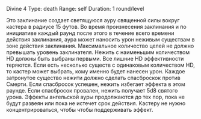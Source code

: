 Divine 4
Type: death
Range: self
Duration: 1 round/level

Это заклинание создает светящуюся ауру священной силы вокруг кастера в радиусе 15 футов. Во время произнесения заклинания и по инициативе каждый раунд после этого в течение всего времени действия заклинания, аура может наносить урон неживым существам в зоне действия заклинания. Максимальное количество целей не должно превышать уровень заклинателя. Нежить с наименьшим количеством HD должны быть выбраны первыми. Все лишние HD эффективности теряются. Если есть несколько существ с одинаковым количеством HD, то кастер может выбрать, кому именно будет нанесен урон. Каждое затронутое существо нежити должно сделать спасброскок против Смерти. Если спасбросок успешен, нежить избегает эффекта в этом раунде. Если спасбросок провален, нежить получает 5d8 святого урона. Эффекты ангельской ауры продолжаются до тех пор, пока не будут развеян или пока не истечет срок действия. Кастеру не нужно концентрироваться, чтобы чтобы поддерживать эффект.
